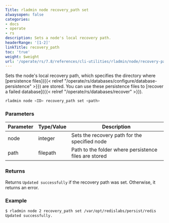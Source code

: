 ```yaml
---
Title: rladmin node recovery_path set
alwaysopen: false
categories:
- docs
- operate
- rs
description: Sets a node's local recovery path.
headerRange: '[1-2]'
linkTitle: recovery_path
toc: 'true'
weight: $weight
url: '/operate/rs/7.8/references/cli-utilities/rladmin/node/recovery-path/'
---
```


Sets the node's local recovery path, which specifies the directory where [persistence files]({{< relref "/operate/rs/databases/configure/database-persistence" >}}) are stored. You can use these persistence files to [recover a failed database]({{< relref "/operate/rs/databases/recover" >}}).

```sh
rladmin node <ID> recovery_path set <path>
```

### Parameters

| Parameter | Type/Value                     | Description                                                                                   |
|-----------|--------------------------------|-----------------------------------------------------------------------------------------------|
| node      | integer                        | Sets the recovery path for the specified node                                            |
| path      | filepath                       | Path to the folder where persistence files are stored                                         |

### Returns

Returns `Updated successfully` if the recovery path was set. Otherwise, it returns an error.

### Example

```sh
$ rladmin node 2 recovery_path set /var/opt/redislabs/persist/redis
Updated successfully.
```
